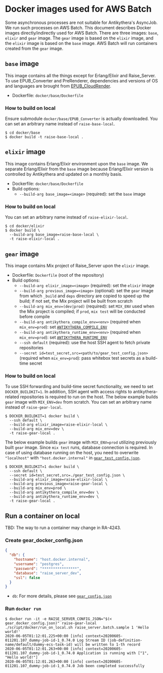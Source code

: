 # Docker images used for AWS Batch

Some asynchronous processes are not suitable for Antikythera's AsyncJob.
We run such processes on AWS Batch.
This document describes Docker images directly/indirectly used for AWS Batch.
There are three images: `base`, `elixir` and `gear` image.
The `gear` image is based on the `elixir` image, and the `elixir` image is based on the `base` image.
AWS Batch will run containers created from the `gear` image.

## `base` image

This image contains all the things except for Erlang/Elixir and Raise_Server.
To use EPUB_Converter and PreRenderer, dependencies and versions of OS and languages are brought from [EPUB_CloudRender](https://github.com/access-company/EPUB_CloudRender).

- Dockerfile: `docker/base/Dockerfile`

### How to build on local

Ensure submodule `docker/base/EPUB_Converter` is actually downloaded.
You can set an arbitrary name instead of `raise-base-local`.

```shell
$ cd docker/base
$ docker build -t raise-base-local .
```

## `elixir` image

This image contains Erlang/Elixir environment upon the `base` image.
We separate Erlang/Elixir from the `base` image because Erlang/Elixir version is controlled by Antikythera and updated on a monthly basis.

- Dockerfile: `docker/base/Dockerfile`
- Build options:
    - `--build-arg base_image=<image>` (required): set the `base` image

### How to build on local

You can set an arbitrary name instead of `raise-elixir-local`.

```shell
$ cd docker/elixir
$ docker build \
  --build-arg base_image=raise-base-local \
  -t raise-elixir-local .
```

## `gear` image

This image contains Mix project of Raise_Server upon the `elixir` image.

- Dockerfile: `Dockerfile` (root of the repository)
- Build options:
    - `--build-arg elixir_image=<image>` (required): set the `elixir` image
    - `--build-arg previous_image=<image>` (optional): set the `gear` image from which `_build` and `deps` directory are copied to speed up the build; if not set, the Mix project will be built from scratch
    - `--build-arg mix_env=(dev|prod)` (required): set `MIX_ENV` used when the Mix project is compiled; if `prod`, `mix test` will be conducted before compile
    - `--build-arg antikythera_compile_env=<env>` (required when `mix_env=prod`): set [`ANTIKYTHERA_COMPILE_ENV`](https://hexdocs.pm/antikythera/Antikythera.Env.html)
    - `--build-arg antikythera_runtime_env=<env>` (required when `mix_env=prod`): set [`ANTIKYTHERA_RUNTIME_ENV`](https://hexdocs.pm/antikythera/Antikythera.Env.html)
    - `--ssh default` (required): use the host SSH agent to fetch private repositories
    - `--secret id=test_secret,src=<path/to/gear_test_config.json>` (required when `mix_env=prod`): pass whitebox test secrets as a build-time secret

### How to build on local

To use SSH forwarding and build-time secret functionality, we need to set `DOCKER_BUILDKIT=1`.
In addition, SSH agent with access rights to antikythera-related repositories is required to run on the host.
The below example builds `gear` image with `MIX_ENV=dev` from scratch.
You can set an arbitrary name instead of `raise-gear-local`.

```shell
$ DOCKER_BUILDKIT=1 docker build \
  --ssh default \
  --build-arg elixir_image=raise-elixir-local \
  --build-arg mix_env=dev \
  -t raise-gear-local .
```

The below example builds `gear` image with `MIX_ENV=prod` utilizing previously built `gear` image.
Since `mix test` runs, database connection is required.
In case of using database running on the host, you need to overwrite `"localhost"` with `"host.docker.internal"` in [`gear_test_config.json`](../gear/development_environment.md#create-gear_test_configjson).

```shell
$ DOCKER_BUILDKIT=1 docker build \
  --ssh default \
  --secret id=test_secret,src=./gear_test_config.json \
  --build-arg elixir_image=raise-elixir-local \
  --build-arg previous_image=raise-gear-local \
  --build-arg mix_env=prod \
  --build-arg antikythera_compile_env=dev \
  --build-arg antikythera_runtime_env=dev \
  -t raise-gear-local .
```

## Run a container on local

TBD: The way to run a container may change in RA-4243.

### Create gear_docker_config.json

```json
{
  "db": {
    "hostname": "host.docker.internal",
    "username": "postgres",
    "password": "****************",
    "database": "raise_server_dev",
    "ssl": false
  }
}
```

- `db`: For more details, please see [`gear_config.json`](../gear/development_environment.md#create-gear_configjson)

### Run `docker run`

```shell
$ docker run -it -e RAISE_SERVER_CONFIG_JSON="$(< gear_docker_config.json)" raise-gear-local ./script/docker/run_on_local.sh raise_server.batch.sample 1 'Hello world!'
2020-06-05T01:12:01.225+00:00 [info] context=20200605-011201.107_dummy-job-id-1_0.74.0 Log Stream ID (job-definition-name/default/dummy-ecs-task-id) will be written to 1-th record
2020-06-05T01:12:01.263+00:00 [info] context=20200605-011201.107_dummy-job-id-1_0.74.0 Application is running with ["1", "Hello world!"]
2020-06-05T01:12:01.263+00:00 [info] context=20200605-011201.107_dummy-job-id-1_0.74.0 Job been completed successfully
```
